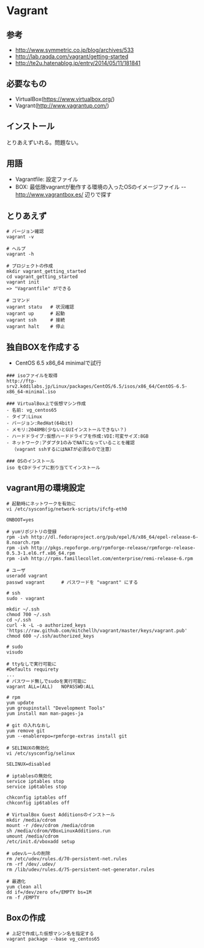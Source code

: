 # Vagrant

## 参考

- http://www.symmetric.co.jp/blog/archives/533
- http://lab.raqda.com/vagrant/getting-started
- http://te2u.hatenablog.jp/entry/2014/05/11/181841

## 必要なもの

- VirtualBox(https://www.virtualbox.org/)
- Vagrant(http://www.vagrantup.com/)

## インストール

とりあえずいれる。問題ない。

## 用語

- Vagrantfile: 設定ファイル
- BOX: 最低限vagrantが動作する環境の入ったOSのイメージファイル
-- http://www.vagrantbox.es/ 辺りで探す

## とりあえず

```
# バージョン確認
vagrant -v

# ヘルプ
vagrant -h

# プロジェクトの作成
mkdir vagrant_getting_started
cd vagrant_getting_started
vagrant init
=> "Vagrantfile" ができる

# コマンド
vagrant statu	# 状況確認
vagrant up		# 起動
vagrant ssh		# 接続
vagrant halt 	# 停止
```

## 独自BOXを作成する

- CentOS 6.5 x86_64 minimalで試行

```
### isoファイルを取得
http://ftp-srv2.kddilabs.jp/Linux/packages/CentOS/6.5/isos/x86_64/CentOS-6.5-x86_64-minimal.iso

### VirtualBox上で仮想マシン作成
- 名前: vg_centos65
- タイプ:Linux
- バージョン:RedHat(64bit)
- メモリ:2048MB(少ないとGUIインストールできない？)
- ハードドライブ:仮想ハードドライブを作成:VDI:可変サイズ:8GB
- ネットワーク:アダプタ1のみでNATになっていることを確認
  （vagrant sshするにはNATが必須なので注意）

### OSのインストール
iso をCDドライブに割り当ててインストール
```

## vagrant用の環境設定
```
# 起動時にネットワークを有効に
vi /etc/sysconfig/network-scripts/ifcfg-eth0

ONBOOT=yes

# yumリポジトリの登録
rpm -ivh http://dl.fedoraproject.org/pub/epel/6/x86_64/epel-release-6-8.noarch.rpm
rpm -ivh http://pkgs.repoforge.org/rpmforge-release/rpmforge-release-0.5.3-1.el6.rf.x86_64.rpm
rpm -ivh http://rpms.famillecollet.com/enterprise/remi-release-6.rpm

# ユーザ
useradd vagrant
passwd vagrant 		# パスワードを "vagrant" にする

# ssh
sudo - vagrant

mkdir ~/.ssh
chmod 700 ~/.ssh
cd ~/.ssh
curl -k -L -o authorized_keys 'https://raw.github.com/mitchellh/vagrant/master/keys/vagrant.pub'
chmod 600 ~/.ssh/authorized_keys

# sudo
visudo

# ttyなしで実行可能に
#Defaults requirety
...
# パスワード無しでsudoを実行可能に
vagrant ALL=(ALL) 	NOPASSWD:ALL

# rpm
yum update
yum groupinstall "Development Tools"
yum install man man-pages-ja

# git の入れなおし
yum remove git
yum --enablerepo=rpmforge-extras install git

# SELINUXの無効化
vi /etc/sysconfig/selinux

SELINUX=disabled

# iptablesの無効化
service iptables stop
service ip6tables stop

chkconfig iptables off
chkconfig ip6tables off

# VirtualBox Guest Additionsのインストール
mkdir /media/cdrom
mount -r /dev/cdrom /media/cdrom
sh /media/cdrom/VBoxLinuxAdditions.run
umount /media/cdrom
/etc/init.d/vboxadd setup

# udevルールの削除
rm /etc/udev/rules.d/70-persistent-net.rules
rm -rf /dev/.udev/
rm /lib/udev/rules.d/75-persistent-net-generator.rules

# 最適化
yum clean all
dd if=/dev/zero of=/EMPTY bs=1M
rm -f /EMPTY
```

## Boxの作成

```
# 上記で作成した仮想マシン名を指定する
vagrant package --base vg_centos65
```



